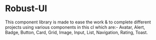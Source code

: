 # Robust-UI
This component library is made to ease the work & to complete different projects using various components in this cl which are:-
Avatar,
Alert,
Badge,
Button,
Card,
Grid,
Image,
Input,
List,
Navigation,
Rating,
Toast.
